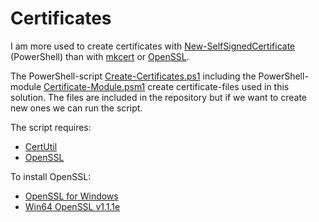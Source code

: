 # Certificates

I am more used to create certificates with [New-SelfSignedCertificate](https://docs.microsoft.com/en-us/powershell/module/pkiclient/new-selfsignedcertificate/) (PowerShell) than with [mkcert](https://github.com/FiloSottile/mkcert) or [OpenSSL](https://www.openssl.org/).

The PowerShell-script [Create-Certificates.ps1](/Source/Certificates/Create-Certificates.ps1) including the PowerShell-module [Certificate-Module.psm1](/Source/Certificates/Certificate-Module.psm1) create certificate-files used in this solution. The files are included in the repository but if we want to create new ones we can run the script.

The script requires:

- [CertUtil](https://docs.microsoft.com/en-us/windows-server/administration/windows-commands/certutil/)
- [OpenSSL](https://www.openssl.org/)

To install OpenSSL:

- [OpenSSL for Windows](https://slproweb.com/products/Win32OpenSSL.html)
- [Win64 OpenSSL v1.1.1e](https://slproweb.com/download/Win64OpenSSL-1_1_1e.exe)